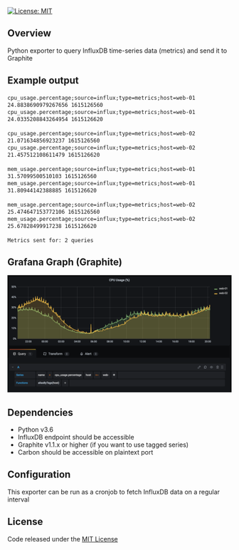 [![License: MIT](https://img.shields.io/badge/License-MIT-blue.svg)](https://opensource.org/licenses/MIT)

## Overview
Python exporter to query InfluxDB time-series data (metrics) and send it to Graphite

## Example output
```
cpu_usage.percentage;source=influx;type=metrics;host=web-01 24.8838690979267656 1615126560
cpu_usage.percentage;source=influx;type=metrics;host=web-01 24.0335208843264954 1615126620

cpu_usage.percentage;source=influx;type=metrics;host=web-02 21.071634856923237 1615126560
cpu_usage.percentage;source=influx;type=metrics;host=web-02 21.457512108611479 1615126620

mem_usage.percentage;source=influx;type=metrics;host=web-01 31.57099500510103 1615126560
mem_usage.percentage;source=influx;type=metrics;host=web-01 31.80944142388885 1615126620

mem_usage.percentage;source=influx;type=metrics;host=web-02 25.474647153772106 1615126560
mem_usage.percentage;source=influx;type=metrics;host=web-02 25.67828499917238 1615126620

Metrics sent for: 2 queries
```

## Grafana Graph (Graphite)
<img src="img/influxdb-to-graphite-exporter.png" width="750">

## Dependencies
- Python v3.6
- InfluxDB endpoint should be accessible
- Graphite v1.1.x or higher (if you want to use tagged series)
- Carbon should be accessible on plaintext port

## Configuration
This exporter can be run as a cronjob to fetch InfluxDB data on a regular interval

## License
Code released under the [MIT License](https://opensource.org/licenses/MIT)